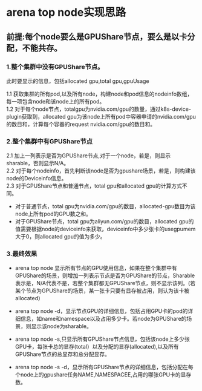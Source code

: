 # arena top node实现思路  

## 前提:每个node要么是GPUShare节点，要么是以卡分配，不能共存。  

### 1.整个集群中没有GPUShare节点。
此时要显示的信息，包括allocated gpu,total gpu,gpuUsage  

1.1 获取集群的所有pod,以及所有node，构建node和pod信息的nodeinfo数组，每一项包含node和该node上的所有pod。  
1.2 对于每个node节点，totalgpu为nvidia.com/gpu的数量，通过k8s-device-plugin获取到，allocated gpu为该node上所有pod中容器申请的nvidia.com/gpu的数目和，计算每个容器的request nvidia.com/gpu的数目和。  

### 2.整个集群中有GPUShare节点
2.1 加上一列表示是否为GPUShare节点,对于一个node，若是，则显示sharable，否则显示N/A。  
2.2 对于每个nodeinfo，首先判断该node是否为gpushare场景，若是，则构建该node的Deviceinfo信息。  
2.3  对于GPUShare节点和普通节点，total gpu和allocated gpu的计算方式不同。  
* 对于普通节点，total gpu为nvidia.com/gpu的数目，allocated-gpu数目为该node上所有pod的GPU数之和。   
* 对于GPUShare节点，total gpu为aliyun.com/gpu的数目，allocated gpu的值需要根据node的deviceinfo来获取，deviceinfo中多少张卡的usegpumem大于0，则allocated gpu的值为多少。  

### 3.最终效果  
* arena top node 显示所有节点的GPU使用信息，如果在整个集群中有GPUShare的场景，则增加一列表示节点是否为GPUShare的节点，Sharable表示是，N/A代表不是，若整个集群都无GPUShare节点，则不显示该列。(若某个节点为GPUShare的场景，某一张卡只要有显存被占用，则认为该卡被allocated）  

* arena top node -d，显示节点GPU的详细信息，包括占用GPU卡的pod的详细信息，如name和namespace以及占用多少卡。若node为GPUShare的场景，则显示该node为sharable。  

* arena top node -s,只显示所有GPUShare节点信息，包括该node上多少张GPU卡，每张卡总的显存(total）以及分配的显存(allocated),以及所有GPUShare节点的总显存和总分配显存。  

* arena top node -s -d，显示所有GPUShare节点的详细信息，包括分配在每个node上的gpushare任务NAME,NAMESPACEE,占用的哪张GPU卡的显存数。